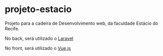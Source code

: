 # projeto-estacio

Projeto para a cadeira de Desenvolvimento web, da faculdade Estácio do Recife.

No back, será utilizado o [Laravel](https://github.com/laravel/laravel)

No front, será utilizado o [Vue.js](https://github.com/vuejs/vue)
